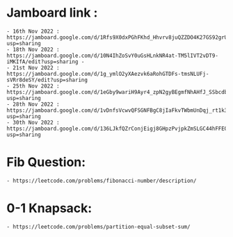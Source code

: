 # Jamboard link :

    - 16th Nov 2022 : https://jamboard.google.com/d/1Rfs9X0dxPGhFKhd_Hhvrv8juQZZDO4K27GS92grUbkw/edit?usp=sharing
    - 18th Nov 2022 : https://jamboard.google.com/d/10N4IhZoSvY0uGsHLnkNR4at-TM5lIVT2vDT9-iMKIfA/edit?usp=sharing -
    - 21st Nov 2022 : https://jamboard.google.com/d/1g_ymlO2yXAezvk6aRohGTDFs-tmsNLUFj-sVRr8deSY/edit?usp=sharing
    - 25th Nov 2022 : https://jamboard.google.com/d/1eGby9wariH9Ayr4_zpN2gyBEgmfNhAHfJ_SSbcdbA90/edit?usp=sharing
    - 28th Nov 2022 : https://jamboard.google.com/d/1vDnfsVcwvQFSGNFBgC8jIaFkvTWbmUnDqj_rt1k3UDQ/edit?usp=sharing
    - 30th Nov 2022 : https://jamboard.google.com/d/136LJkfQZrConjEigj8GHpzPvjpkZmSLGC44hFFE03fs/edit?usp=sharing
    
# Fib Question:

    - https://leetcode.com/problems/fibonacci-number/description/

# 0-1 Knapsack:

    - https://leetcode.com/problems/partition-equal-subset-sum/
